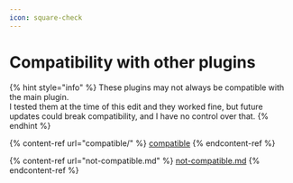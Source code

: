 ```yaml
---
icon: square-check
---
```


# Compatibility with other plugins

{% hint style="info" %}
These plugins may not always be compatible with the main plugin.\
I tested them at the time of this edit and they worked fine, but future updates could break compatibility, and I have no control over that.
{% endhint %}

{% content-ref url="compatible/" %}
[compatible](compatible/)
{% endcontent-ref %}

{% content-ref url="not-compatible.md" %}
[not-compatible.md](not-compatible.md)
{% endcontent-ref %}
